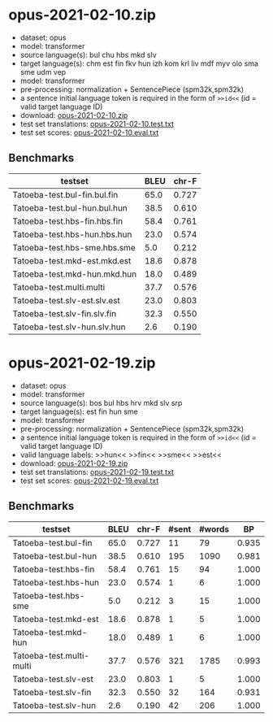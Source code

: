 # opus-2021-02-10.zip

* dataset: opus
* model: transformer
* source language(s): bul chu hbs mkd slv
* target language(s): chm est fin fkv hun izh kom krl liv mdf myv olo sma sme udm vep
* model: transformer
* pre-processing: normalization + SentencePiece (spm32k,spm32k)
* a sentence initial language token is required in the form of `>>id<<` (id = valid target language ID)
* download: [opus-2021-02-10.zip](https://object.pouta.csc.fi/Tatoeba-MT-models/zls-fiu/opus-2021-02-10.zip)
* test set translations: [opus-2021-02-10.test.txt](https://object.pouta.csc.fi/Tatoeba-MT-models/zls-fiu/opus-2021-02-10.test.txt)
* test set scores: [opus-2021-02-10.eval.txt](https://object.pouta.csc.fi/Tatoeba-MT-models/zls-fiu/opus-2021-02-10.eval.txt)

## Benchmarks

| testset               | BLEU  | chr-F |
|-----------------------|-------|-------|
| Tatoeba-test.bul-fin.bul.fin 	| 65.0 	| 0.727 |
| Tatoeba-test.bul-hun.bul.hun 	| 38.5 	| 0.610 |
| Tatoeba-test.hbs-fin.hbs.fin 	| 58.4 	| 0.761 |
| Tatoeba-test.hbs-hun.hbs.hun 	| 23.0 	| 0.574 |
| Tatoeba-test.hbs-sme.hbs.sme 	| 5.0 	| 0.212 |
| Tatoeba-test.mkd-est.mkd.est 	| 18.6 	| 0.878 |
| Tatoeba-test.mkd-hun.mkd.hun 	| 18.0 	| 0.489 |
| Tatoeba-test.multi.multi 	| 37.7 	| 0.576 |
| Tatoeba-test.slv-est.slv.est 	| 23.0 	| 0.803 |
| Tatoeba-test.slv-fin.slv.fin 	| 32.3 	| 0.550 |
| Tatoeba-test.slv-hun.slv.hun 	| 2.6 	| 0.190 |

# opus-2021-02-19.zip

* dataset: opus
* model: transformer
* source language(s): bos bul hbs hrv mkd slv srp
* target language(s): est fin hun sme
* model: transformer
* pre-processing: normalization + SentencePiece (spm32k,spm32k)
* a sentence initial language token is required in the form of `>>id<<` (id = valid target language ID)
* valid language labels: >>hun<< >>fin<< >>sme<< >>est<<
* download: [opus-2021-02-19.zip](https://object.pouta.csc.fi/Tatoeba-MT-models/zls-fiu/opus-2021-02-19.zip)
* test set translations: [opus-2021-02-19.test.txt](https://object.pouta.csc.fi/Tatoeba-MT-models/zls-fiu/opus-2021-02-19.test.txt)
* test set scores: [opus-2021-02-19.eval.txt](https://object.pouta.csc.fi/Tatoeba-MT-models/zls-fiu/opus-2021-02-19.eval.txt)

## Benchmarks

| testset | BLEU  | chr-F | #sent | #words | BP |
|---------|-------|-------|-------|--------|----|
| Tatoeba-test.bul-fin 	| 65.0 	| 0.727 	| 11 	| 79 	| 0.935 |
| Tatoeba-test.bul-hun 	| 38.5 	| 0.610 	| 195 	| 1090 	| 0.981 |
| Tatoeba-test.hbs-fin 	| 58.4 	| 0.761 	| 15 	| 94 	| 1.000 |
| Tatoeba-test.hbs-hun 	| 23.0 	| 0.574 	| 1 	| 6 	| 1.000 |
| Tatoeba-test.hbs-sme 	| 5.0 	| 0.212 	| 3 	| 15 	| 1.000 |
| Tatoeba-test.mkd-est 	| 18.6 	| 0.878 	| 1 	| 5 	| 1.000 |
| Tatoeba-test.mkd-hun 	| 18.0 	| 0.489 	| 1 	| 6 	| 1.000 |
| Tatoeba-test.multi-multi 	| 37.7 	| 0.576 	| 321 	| 1785 	| 0.993 |
| Tatoeba-test.slv-est 	| 23.0 	| 0.803 	| 1 	| 5 	| 1.000 |
| Tatoeba-test.slv-fin 	| 32.3 	| 0.550 	| 32 	| 164 	| 0.931 |
| Tatoeba-test.slv-hun 	| 2.6 	| 0.190 	| 42 	| 206 	| 1.000 |


